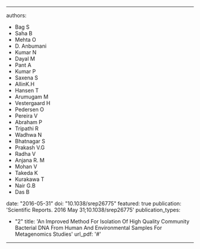 
---
authors:
 - Bag S
 - Saha B
 - Mehta O
 - D. Anbumani
 - Kumar N
 - Dayal M
 - Pant A
 - Kumar P
 - Saxena S
 - AllinK.H
 - Hansen T
 - Arumugam M
 - Vestergaard H
 - Pedersen O
 - Pereira V
 - Abraham P
 - Tripathi R
 - Wadhwa N
 - Bhatnagar S
 - Prakash V.G
 - Radha V
 - Anjana R. M
 - Mohan V
 - Takeda K
 - Kurakawa T
 - Nair G.B
 - Das B


date: "2016-05-31"
doi: "10.1038/srep26775"
featured: true
publication: 'Scientific Reports. 2016 May 31;10.1038/srep26775'
publication_types:
- "2"
title: 'An Improved Method For Isolation Of High Quality Community Bacterial DNA From Human And Environmental Samples For Metagenomics Studies'
url_pdf: '#'
---
